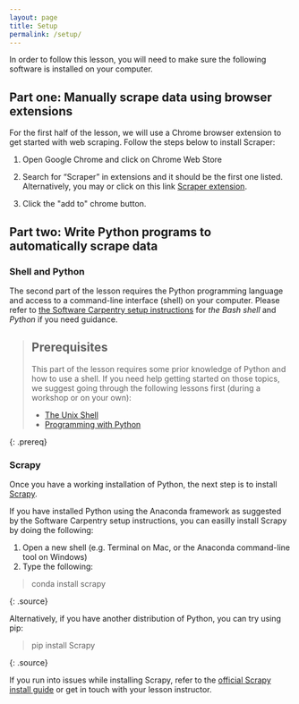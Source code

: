 ```yaml
---
layout: page
title: Setup
permalink: /setup/
---
```

In order to follow this lesson, you will need to make sure the following software is installed on your computer.

## Part one: Manually scrape data using browser extensions

For the first half of the lesson, we will use a Chrome browser extension to get started with web scraping. Follow the steps below to install Scraper:

1. Open Google Chrome and click on Chrome Web Store

2. Search for “Scraper” in extensions and it should be the first one listed. Alternatively, you may or click on this link [Scraper extension](https://chrome.google.com/webstore/detail/scraper/mbigbapnjcgaffohmbkdlecaccepngjd).

3. Click the "add to" chrome button.


## Part two: Write Python programs to automatically scrape data

### Shell and Python
The second part of the lesson requires the Python programming language and access to a command-line interface (shell) on your computer.
Please refer to [the Software Carpentry setup instructions](http://swcarpentry.github.io/workshop-template/#setup) for
*the Bash shell* and *Python* if you need guidance.

> ## Prerequisites
> This part of the lesson requires some prior knowledge of Python and how to use a shell.
> If you need help getting started on those topics, we suggest going through the following
> lessons first (during a workshop or on your own):
>
> * [The Unix Shell](http://swcarpentry.github.io/shell-novice/)
> * [Programming with Python](http://swcarpentry.github.io/python-novice-inflammation/)
>
{: .prereq}

### Scrapy

Once you have a working installation of Python, the next step is to install [Scrapy](https://scrapy.org/).

If you have installed Python using the Anaconda framework as suggested by the Software Carpentry setup instructions,
you can easilly install Scrapy by doing the following:

1. Open a new shell (e.g. Terminal on Mac, or the Anaconda command-line tool on Windows)
2. Type the following:

> conda install scrapy
>
{: .source}

Alternatively, if you have another distribution of Python, you can try using pip:

> pip install Scrapy
>
{: .source}

If you run into issues while installing Scrapy, refer to the
[official Scrapy install guide](https://doc.scrapy.org/en/latest/intro/install.html#intro-install)
or get in touch with your lesson instructor.
